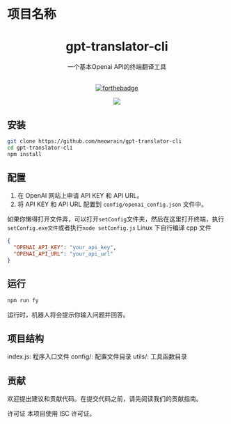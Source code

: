# 项目名称

<div align="center">
<h1>gpt-translator-cli</h1>
一个基本Openai API的终端翻译工具
<br><br>

[![forthebadge](https://forthebadge.com/images/badges/for-you.svg)](https://forthebadge.com)

<img src="https://counter.seku.su/cmoe?name=meowrain&theme=r34" /><br>
</div>

## 安装
```bash
git clone https://github.com/meowrain/gpt-translator-cli
cd gpt-translator-cli
npm install
```
## 配置

1. 在 OpenAI 网站上申请 API KEY 和 API URL。
2. 将 API KEY 和 API URL 配置到 `config/openai_config.json` 文件中。

如果你懒得打开文件弄，可以打开`setConfig`文件夹，然后在这里打开终端，执行`setConfig.exe文件`或者执行`node setConfig.js`
Linux 下自行编译 cpp 文件

```json
{
  "OPENAI_API_KEY": "your_api_key",
  "OPENAI_API_URL": "your_api_url"
}
```

## 运行

```bash
npm run fy
```

运行时，机器人将会提示你输入问题并回答。

## 项目结构

index.js: 程序入口文件
config/: 配置文件目录
utils/: 工具函数目录

## 贡献

欢迎提出建议和贡献代码。在提交代码之前，请先阅读我们的贡献指南。

许可证
本项目使用 ISC 许可证。
